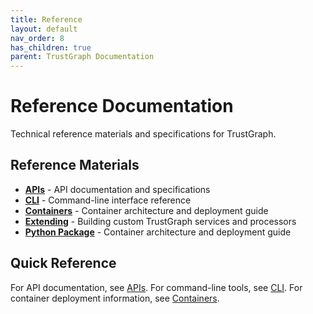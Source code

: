 ```yaml
---
title: Reference
layout: default
nav_order: 8
has_children: true
parent: TrustGraph Documentation
---
```


# Reference Documentation

Technical reference materials and specifications for TrustGraph.

## Reference Materials

- **[APIs](apis/)** - API documentation and specifications
- **[CLI](cli/)** - Command-line interface reference
- **[Containers](containers)** - Container architecture and deployment guide
- **[Extending](extending)** - Building custom TrustGraph services and processors
- **[Python Package](python-packages)** - Container architecture and deployment guide

## Quick Reference

For API documentation, see [APIs](apis/). For command-line tools, see [CLI](cli/). For container deployment information, see [Containers](containers.md).
